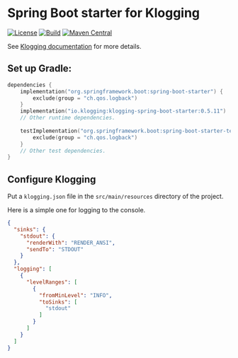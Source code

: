# Spring Boot starter for Klogging

[![License](https://img.shields.io/badge/License-Apache%202.0-blue.svg)](https://opensource.org/licenses/Apache-2.0)
[![Build](https://github.com/klogging/klogging/actions/workflows/build-spring-boot-starter.yml/badge.svg)](https://github.com/klogging/klogging/actions/workflows/build-spring-boot-starter.yml)
[![Maven Central](https://img.shields.io/maven-central/v/io.klogging/klogging-spring-boot-starter.svg?label=maven%20central)](https://central.sonatype.com/search?smo=true&q=io.klogging%3Aklogging-spring-boot-starter)

See [Klogging documentation](https://klogging.io/docs/java/spring-boot) for more details.

## Set up Gradle:

```kotlin
dependencies {
    implementation("org.springframework.boot:spring-boot-starter") {
        exclude(group = "ch.qos.logback")
    }
    implementation("io.klogging:klogging-spring-boot-starter:0.5.11")
    // Other runtime dependencies.
    
    testImplementation("org.springframework.boot:spring-boot-starter-test") {
        exclude(group = "ch.qos.logback")
    }
    // Other test dependencies.
}
```

## Configure Klogging

Put a `klogging.json` file in the `src/main/resources` directory of the project.

Here is a simple one for logging to the console.

```json
{
  "sinks": {
    "stdout": {
      "renderWith": "RENDER_ANSI",
      "sendTo": "STDOUT"
    }
  },
  "logging": [
    {
      "levelRanges": [
        {
          "fromMinLevel": "INFO",
          "toSinks": [
            "stdout"
          ]
        }
      ]
    }
  ]
}
```
